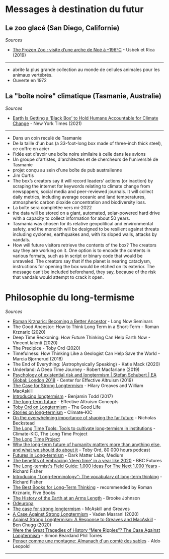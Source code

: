 # Messages à destination du futur

## Le zoo glacé (San Diego, Californie)

*Sources*

- [The Frozen Zoo : visite d’une arche de Noé à –196°C](https://usbeketrica.com/fr/article/frozen-zoo-arche-noe) - Usbek et Rica (2019)

---

-  abrite la plus grande collection au monde de cellules animales pour les animaux vertébrés. 
-  Ouverte en 1972

## La "boîte noire" climatique (Tasmanie, Australie)

*Sources*

- [Earth Is Getting a ‘Black Box’ to Hold Humans Accountable for Climate Change](https://www.nytimes.com/2021/12/09/world/australia/earth-black-box-climate-change.html) - New York Times (2021)

---

- Dans un coin reculé de Tasmanie
- De la taille d'un bus (a 33-foot-long box made of three-inch thick steel), ce coffre en acier 
- l'idée est d'avoir une boîte noire similaire à celle dans les avions
- Un groupe d'artistes, d'architectes et de chercheurs de l'université de Tasmanie
- projet conçu au sein d'une boîte de pub australienne
- Jim Curtis
- The box’s creators say it will record leaders’ actions (or inaction) by scraping the internet for keywords relating to climate change from newspapers, social media and peer-reviewed journals. It will collect daily metrics, including average oceanic and land temperatures, atmospheric carbon dioxide concentration and biodiversity loss.
- La boîte sera complétée vers mi-2022
- the data will be stored on a giant, automated, solar-powered hard drive with a capacity to collect information for about 50 years. 
- Tasmania was chosen for its relative geopolitical and environmental safety, and the monolith will be designed to be resilient against threats including cyclones, earthquakes and, with its sloped walls, attacks by vandals.
- How will future visitors retrieve the contents of the box? The creators say they are working on it. One option is to encode the contents in various formats, such as in script or binary code that would be unraveled. The creators say that if the planet is nearing cataclysm, instructions for opening the box would be etched on its exterior. The message can’t be included beforehand, they say, because of the risk that vandals would attempt to crack it open.


# Philosophie du long-termisme

*Sources*

- [Roman Krznaric: Becoming a Better Ancestor](https://longnow.org/seminars/02020/oct/28/becoming-better-ancestor/) - Long Now Seminars
- The Good Ancestor: How to Think Long Term in a Short-Term - Roman Krznaric (2020)
- Deep Time Reckoning: How Future Thinking Can Help Earth Now - Vincent Ialenti (2020)
- The Precipice - Toby Ord (2020)
- Timefulness:  How Thinking Like a Geologist Can Help Save the World - Marcia Bjornerud (2018)
- The End of Everything: (Astrophysically Speaking) - Katie Mack (2020)
- Underland: A Deep Time Journey - Robert Macfarlane (2019)
- [Psychology of existential risk and longtermism | Stefan Schubert | EA Global: London 2018](https://youtu.be/FR9lZGKL1Dg?list=PLwp9xeoX5p8NjWAeGnbe5tQwoXm3oMY3H) - Center for Effective Altruism (2019)
- [The Case for Strong Longtermism](https://globalprioritiesinstitute.org/wp-content/uploads/2019/Greaves_MacAskill_The_Case_for_Strong_Longtermism.pdf) - Hilary Greaves and William MacAskill
- [Introducing longtermism](https://80000hours.org/articles/future-generations/) - Benjamin Todd (2017)
- [The long-term future](https://concepts.effectivealtruism.org/concepts/the-long-term-future/) - Effective Altruism Concepts
- [Toby Ord on Longtermism](https://podcasts.apple.com/us/podcast/115-toby-ord-on-longtermism/id1147502226?i=1000471003936) - The Good Life
- [Stories on long-termism](https://www.climate-kic.org/programmes/deep-demonstrations/long-termism/publications/) - Climate-KIC
- [On the overwhelming importance of shaping the far future](https://rucore.libraries.rutgers.edu/rutgers-lib/40469/PDF/1/play/) - Nicholas Beckstead
- [The Long Time Tools: Tools to cultivate long-termism in institutions](https://static1.squarespace.com/static/5eb2e536e7ddf65e8cb25952/t/5f3e5375754fa93c1a097e6b/1597920137599/Long+Time+Project_Long+Time+Tools.pdf) -  Climate-KIC, The Long Time Project
- [The Long Time Project](https://www.thelongtimeproject.org/)
- [Why the long-term future of humanity matters more than anything else, and what we should do about it](https://80000hours.org/podcast/episodes/why-the-long-run-future-matters-more-than-anything-else-and-what-we-should-do-about-it/) - Toby Ord, 80 000 hours podcast
- [Futures in Long-termism](https://medium.com/futures-in-long-termism/futures-in-long-termism-95f64710f9b2) - Dark Matter Labs, Medium
- [The benefits of embracing 'deep time' in a year like 2020](https://www.bbc.com/future/article/20201209-the-benefits-of-embracing-deep-time-in-a-year-like-2020) - BBC Futures
- [The Long-termist's Field Guide: 1,000 Ideas For The Next 1,000 Years](https://longtermist.substack.com/) - Richard Fisher
- [Introducing "Long-terminology": The vocabulary of long-term thinking](https://longtermist.substack.com/p/introducing-long-terminology) - Richard Fisher
- [The Best Books for Long-Term Thinking](https://fivebooks.com/best-books/long-term-thinking-roman-krznaric/) - recommended by Roman Krznaric, Five Books
- [The History of the Earth at an Arms Length](https://www.seh.ox.ac.uk/blog/the-history-of-the-earth-at-an-arms-length) - Brooke Johnson
- [Odeuropa](https://odeuropa.eu/)
- [The case for strong longtermism](https://static1.squarespace.com/static/5506078de4b02d88372eee4e/t/5f1704905c33720e61cd3214/1595344019788/The_Case_for_Strong_Longtermism.pdf) - McAskill and Greaves
- [A Case Against Strong Longtermism](https://vmasrani.github.io/blog/2020/against_longtermism/) - Vaden Masrani (2020)
- [Against Strong Longtermism: A Response to Greaves and MacAskill](https://medium.com/curious/against-strong-longtermism-a-response-to-greaves-and-macaskill-cb4bb9681982) - Ben Chugg (2020)
- [Were the Great Tragedies of History “Mere Ripples”? The Case Against Longtermism](https://www.xriskology.com/mini-book) - Simon Beardand Phil Torres
- [Penser comme une montagne: Almanach d'un comté des sables](http://www.clicetclicetphilogram.fr/Leopold/pensercommeunemontagne.htm) - Aldo Leopold

---
